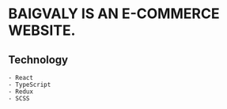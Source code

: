 # BAIGVALY IS AN E-COMMERCE WEBSITE.
## Technology

    - React
    - TypeScript
    - Redux
    - SCSS
